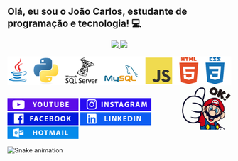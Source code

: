 ## Olá, eu sou o João Carlos, estudante de programação e tecnologia! 💻

<div align="center">
  <a href="https://github.com/JoaoCarlosLemos">
  <img height="180em" src="https://github-readme-stats.vercel.app/api?username=JoaoCarlosLemos&show_icons=true&theme=default&include_all_commits=true&count_private=true"/>
  <img height="180em" src="https://github-readme-stats.vercel.app/api/top-langs/?username=JoaoCarlosLemos&layout=compact&langs_count=7&theme=default"/>
</div>
  
<div style="display: inline_block"><br>                                                       
  <img align="center" alt="Linguagens" src="https://raw.githubusercontent.com/JoaoCarlosLemos/imagens/main/linguagens-programacao-2022.png">
  <img align="right" alt="Mario-ok" height="100"  src="https://raw.githubusercontent.com/JoaoCarlosLemos/imagens/main/mario-ok.gif">
</div>
  
  ##
 
<div> 
  <a href="https://www.youtube.com/channel/UCt-iPm95mOu14jVUh61sxrg" target="_blank"><img src="https://raw.githubusercontent.com/JoaoCarlosLemos/imagens/main/youtube-badge.png" width="160" target="_blank"></a>
  <a href="https://www.instagram.com/nervikari/" target="_blank"><img src="https://raw.githubusercontent.com/JoaoCarlosLemos/imagens/main/instagram-badge.png"  width="160" target="_blank"></a>
  <a href="https://www.facebook.com/nerv.ikari/" target="_blank"><img src="https://raw.githubusercontent.com/JoaoCarlosLemos/imagens/main/facebook-badge.png" width="160" target="_blank"></a>
  <a href="https://www.linkedin.com/in/j-c-85a926225/" target="_blank"><img src="https://raw.githubusercontent.com/JoaoCarlosLemos/imagens/main/linkedin-badge.png"  width="160" target="_blank"></a>
  <a href = "mailto:nerv_ikari@hotmail.com"><img src="https://raw.githubusercontent.com/JoaoCarlosLemos/imagens/main/hot-mail-badge.png" width="160" target="_blank"></a>
   
  
  ![Snake animation](https://github.com/joaocarloslemos/joaocarloslemos/blob/output/github-contribution-grid-snake.svg)
 
</div>
